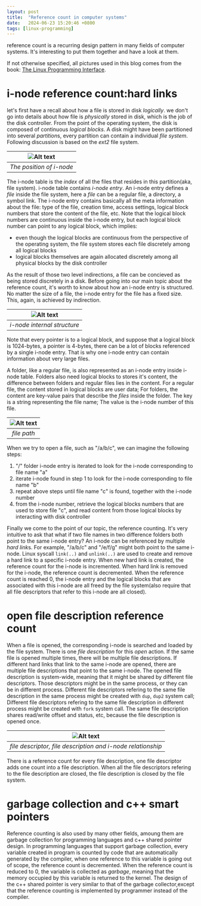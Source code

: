 ```yaml
---
layout: post
title:  "Reference count in computer systems"
date:   2024-06-23 15:20:46 +0800
tags: [linux-programming]
---
```


reference count is a recurring design pattern in many fields of computer systems. It's interesting to put them together and have a look at them.

If not otherwise specified, all pictures used in this blog comes from the book: [The Linux Programming Interface](https://man7.org/tlpi/). 

# i-node reference count:hard links

let's first have a recall about how a file is stored in disk *logically*. we don't go into details about how file is *physically* stored in disk, which is the job of the disk controller. From the point of the operating system, the disk is composed of continuous *logical blocks*. A disk might have been partitioned into several *partition*s, every partition can contain a individual *file system*. Following discussion is based on the *ext2* file system.

| ![Alt text](/assets/images/disk_partition.png) | 
|:--:| 
| *The position of i-node*  |

The i-node table is the *index* of all the files that resides in this partition(aka, file system). i-node table contains *i-node entry*. An i-node entry defines a *file* inside the file system, here a *file* can be a regular file, a directory, a symbol link. The i-node entry contains basically all the meta information about the file: type of the file, creation time, access settings, logical block numbers that store the content of the file, etc. Note that the logical block numbers are continuous inside the i-node entry, but each logical block number can point to any logical block, which implies:

- even though the logical blocks are continuous from the perspective of the operating system, the file system stores each file discretely among all logical blocks
- logical blocks themselves are again allocated discretely among all physical blocks by the disk controller

As the result of those two level indirections, a file can be concieved as being stored discretely in a disk. Before going into our main topic about the reference count, it's worth to know about how an i-node entry is structured. No matter the size of a file, the i-node entry for the file has a fixed size. This, again, is achieved by indirection.

| ![Alt text](/assets/images/i_node.png) | 
|:--:| 
| *i-node internal structure*  |

Note that every pointer is to a logical block, and suppose that a logical block is 1024-bytes, a pointer is 4-bytes, there can be a lot of blocks referenced by a single i-node entry. That is why one i-node entry can contain information about very large files.

A folder, like a regular file, is also represented as an i-node entry inside i-node table. Folders also need logical blocks to stores it's content, the difference between folders and regular files lies in the content. For a regular file, the content stored in logical blocks are user data; For folders, the content are key-value pairs that describe the *files* inside the folder. The key is a string representing the file name; The value is the i-node number of this file.

| ![Alt text](/assets/images/file_path.png) | 
|:--:| 
| *file path*  |

When we try to open a file, such as "/a/b/c", we can imagine the following steps:

1. "/" folder i-node entry is iterated to look for the i-node corresponding to file name "a"
2. iterate i-node found in step 1 to look for the i-node corresponding to file name "b"
3. repeat above steps until file name "c" is found, together with the i-node number
4. from the i-node number, retrieve the logical blocks numbers that are used to store file "c", and read content from those logical blocks by interacting with disk controller

Finally we come to the point of our topic, the reference counting. It's very intuitive to ask that what if two file names in two difference folders both point to the same i-node entry?  An i-node can be referenced by multiple *hard link*s. For example, "/a/b/c" and "/e/f/g" might both point to the same i-node. Linux syscall `link(..)` and `unlink(..)` are used to create and remove a hard link to a specific i-node entry. When new hard link is created, the reference count for the i-node is incremented. When hard link is removed for the i-node, the reference count is decremented. When the reference count is reached 0, the i-node entry and the logical blocks that are associated with this i-node are all freed by the file system(also require that all file descriptors that refer to this i-node are all closed).

# open file description reference count

When a file is opened, the corresponding i-node is searched and loaded by the file system. There is one *file description* for this *open* action. If the same file is opened multiple times, there will be multiple file descriptions. If different hard links that link to the same i-node are opened, there are multiple file descriptions that point to the same i-node. The opened file description is system-wide, meaning that it might be shared by different file descriptors. Those descriptors might be in the same process, or they can be in different process. Different file descriptors refering to the same file description in the same process might be created with `dup`, `dup2` system call; Different file descriptors refering to the same file description in different process might be created with `fork` system call. The same file description shares read/write offset and status, etc, because the file description is opened once.

| ![Alt text](/assets/images/file_description.png) | 
|:--:| 
| *file descriptor, file description and i-node relationship*  |

There is a reference count for every file description, one file descriptor adds one count into a file description. When all the file descriptors refering to the file description are closed, the file description is closed by the file system.

# garbage collection and c++ smart pointers

Reference counting is also used by many other fields, amoung them are garbage collection for programming languages and c++ shared pointer design. In programming languages that support garbage collection, every variable created in program is counted by code that are automatically generated by the compiler, when one reference to this variable is going out of scope, the reference count is decremented. When the reference count is reduced to 0, the variable is collected as *garbage*, meaning that the memory occupied by this variable is returned to the kernel. The design of the c++ shared pointer is very similar to that of the garbage collector,except that the reference counting is implemented by programmer instead of the compiler.